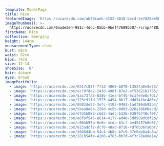 ```yaml
---
template: ModelPage
title: Rico
featuredImage: 'https://ucarecdn.com/ab79caeb-d152-4018-bec4-5e7825ee5b9f/'
imageThumbnail: >-
  https://ucarecdn.com/0aade3e4-981c-4dcc-85bb-9bef47689b50/-/crop/488x650/259,375/-/preview/
firstName: Rico
collection: Emerging
height: 144cm
measurementType: chest
bust: 68cm
waist: 62cm
hips: 74cm
size: 12-14
shoeSize: '8'
hair: Auburn
eyes: Brown
imagePortfolio:
  - image: 'https://ucarecdn.com/0317c85f-7f13-4868-b870-13524a0e5e75/'
  - image: 'https://ucarecdn.com/ec70fda2-243d-490f-87e2-ef53621b1785/'
  - image: 'https://ucarecdn.com/5ac73fa5-038b-41ea-bf45-8c1fe4e8c7d1/'
  - image: 'https://ucarecdn.com/123e911d-1573-4494-8b17-ddd74fbc486c/'
  - image: 'https://ucarecdn.com/0b03de53-3efc-4103-9463-1adf86db93b4/'
  - image: 'https://ucarecdn.com/5baa0e84-220d-4c5b-8d03-028a38b06acd/'
  - image: 'https://ucarecdn.com/d7d1b883-c6d3-4adc-b326-938f6740cf0f/'
  - image: 'https://ucarecdn.com/e6f9f545-a634-4177-ad40-5dd989dc0f2b/'
  - image: 'https://ucarecdn.com/c60bb55b-6e0e-4cda-b1cf-be45457b0e6f/'
  - image: 'https://ucarecdn.com/023adcf2-dcf0-48ad-8716-4df6b36fa0bf/'
  - image: 'https://ucarecdn.com/3048d4bb-54c4-4b8e-b7c9-37e0de8a4c8a/'
  - image: 'https://ucarecdn.com/281b54fe-4200-4783-bb7d-4f3c78a80e14/'
---
```


